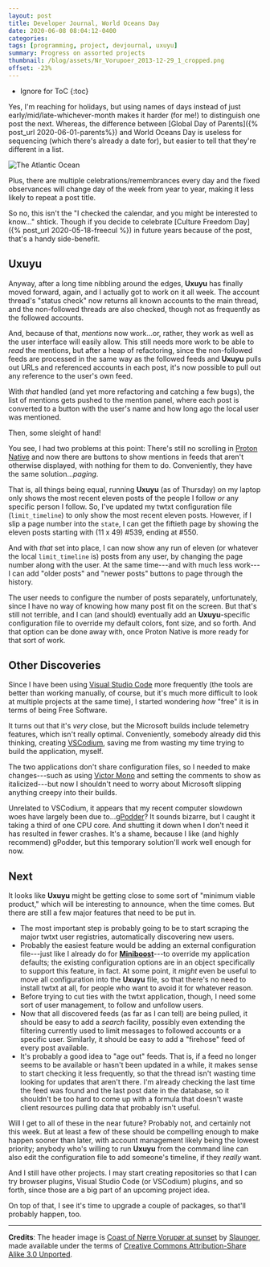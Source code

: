 ```yaml
---
layout: post
title: Developer Journal, World Oceans Day
date: 2020-06-08 08:04:12-0400
categories:
tags: [programming, project, devjournal, uxuyu]
summary: Progress on assorted projects
thumbnail: /blog/assets/Nr_Vorupoer_2013-12-29_1_cropped.png
offset: -23%
---
```


* Ignore for ToC
{:toc}

Yes, I'm reaching for holidays, but using names of days instead of just early/mid/late-whichever-month makes it harder (for me!) to distinguish one post the next.  Whereas, the difference between [Global Day of Parents]({% post_url 2020-06-01-parents%}) and World Oceans Day is useless for sequencing (which there's already a date for), but easier to tell that they're different in a list.

![The Atlantic Ocean](/blog/assets/Nr_Vorupoer_2013-12-29_1_cropped.png "The Atlantic Ocean")

Plus, there are multiple celebrations/remembrances every day and the fixed observances will change day of the week from year to year, making it less likely to repeat a post title.

So no, this isn't the "I checked the calendar, and you might be interested to know..." shtick.  Though if you decide to celebrate [Culture Freedom Day]({% post_url 2020-05-18-freecul %}) in future years because of the post, that's a handy side-benefit.

## Uxuyu

Anyway, after a long time nibbling around the edges, **Uxuyu** has finally moved forward, again, and I actually got to work on it all week.  The account thread's "status check" now returns all known accounts to the main thread, and the non-followed threads are also checked, though not as frequently as the followed accounts.

And, because of that, *mentions* now work...or, rather, they work as well as the user interface will easily allow.  This still needs more work to be able to *read* the mentions, but after a heap of refactoring, since the non-followed feeds are processed in the same way as the followed feeds and **Uxuyu** pulls out URLs and referenced accounts in each post, it's now possible to pull out any reference to the user's own feed.

With *that* handled (and yet more refactoring and catching a few bugs), the list of mentions gets pushed to the mention panel, where each post is converted to a button with the user's name and how long ago the local user was mentioned.

Then, some sleight of hand!

You see, I had two problems at this point:  There's still no scrolling in [Proton Native](https://proton-native.js.org/#/) and now there are buttons to show mentions in feeds that aren't otherwise displayed, with nothing for them to do.  Conveniently, they have the same solution...*paging*.

That is, all things being equal, running **Uxuyu** (as of Thursday) on my laptop only shows the most recent eleven posts of the people I follow *or* any specific person I follow.  So, I've updated my twtxt configuration file (`limit_timeline`) to only show the most recent eleven posts.  However, if I slip a page number into the `state`, I can get the fiftieth page by showing the eleven posts starting with (11 &#120; 49) #539, ending at #550.

And with *that* set into place, I can now show any run of eleven (or whatever the local `limit_timeline` is) posts from any user, by changing the page number along with the user.  At the same time---and with much less work---I can add "older posts" and "newer posts" buttons to page through the history.

The user needs to configure the number of posts separately, unfortunately, since I have no way of knowing how many post fit on the screen.  But that's still not terrible, and I can (and should) eventually add an **Uxuyu**-specific configuration file to override my default colors, font size, and so forth.  And that option can be done away with, once Proton Native is more ready for that sort of work.

## Other Discoveries

Since I have been using [Visual Studio Code](https://code.visualstudio.com/) more frequently (the tools are better than working manually, of course, but it's much more difficult to look at multiple projects at the same time), I started wondering *how* "free" it is in terms of being Free Software.

It turns out that it's *very* close, but the Microsoft builds include telemetry features, which isn't really optimal.  Conveniently, somebody already did this thinking, creating [VSCodium](https://vscodium.com/), saving me from wasting my time trying to build the application, myself.

The two applications don't share configuration files, so I needed to make changes---such as using [Victor Mono](https://rubjo.github.io/victor-mono/) and setting the comments to show as italicized---but now I shouldn't need to worry about Microsoft slipping anything creepy into their builds.

Unrelated to VSCodium, it appears that my recent computer slowdown woes have largely been due to...[gPodder](https://gpodder.github.io/)?  It sounds bizarre, but I caught it taking a third of one CPU core.  And shutting it down when I don't need it has resulted in fewer crashes.  It's a shame, because I like (and highly recommend) gPodder, but this temporary solution'll work well enough for now.

## Next

It looks like **Uxuyu** might be getting close to some sort of "minimum viable product," which will be interesting to announce, when the time comes.  But there are still a few major features that need to be put in.

 * The most important step is probably going to be to start scraping the major twtxt user registries, automatically discovering new users.
 * Probably the easiest feature would be adding an external configuration file---just like I already do for [**Miniboost**](https://github.com/jcolag/Miniboost)---to override my application defaults; the existing configuration options are in an object specifically to support this feature, in fact.  At some point, it *might* even be useful to move all configuration into the **Uxuyu** file, so that there's no need to install twtxt at all, for people who want to avoid it for whatever reason.
 * Before trying to cut ties with the twtxt application, though, I need some sort of user management, to follow and unfollow users.
 * Now that all discovered feeds (as far as I can tell) are being pulled, it should be easy to add a *search* facility, possibly even extending the filtering currently used to limit messages to followed accounts or a specific user.  Similarly, it should be easy to add a "firehose" feed of every post available.
 * It's probably a good idea to "age out" feeds.  That is, if a feed no longer seems to be available or hasn't been updated in a while, it makes sense to start checking it less frequently, so that the thread isn't wasting time looking for updates that aren't there.  I'm already checking the last time the feed was found and the last post date in the database, so it shouldn't be too hard to come up with a formula that doesn't waste client resources pulling data that probably isn't useful.

Will I get to all of these in the near future?  Probably not, and certainly not this week.  But at least a few of these should be compelling enough to make happen sooner than later, with account management likely being the lowest priority; anybody who's willing to run **Uxuyu** from the command line can also edit the configuration file to add someone's timeline, if they *really* want.

And I still have other projects.  I may start creating repositories so that I can try browser plugins, Visual Studio Code (or VSCodium) plugins, and so forth, since those are a big part of an upcoming project idea.

On top of that, I see it's time to upgrade a couple of packages, so that'll probably happen, too.

* * *

**Credits**:  The header image is [Coast of Nørre Vorupør at sunset](https://commons.wikimedia.org/wiki/File:Nr_Vorupoer_2013-12-29_1_cropped.jpg) by [Slaunger](https://commons.wikimedia.org/wiki/User:Slaunger), made available under the terms of [Creative Commons Attribution-Share Alike 3.0 Unported](https://creativecommons.org/licenses/by-sa/3.0/deed.en).

